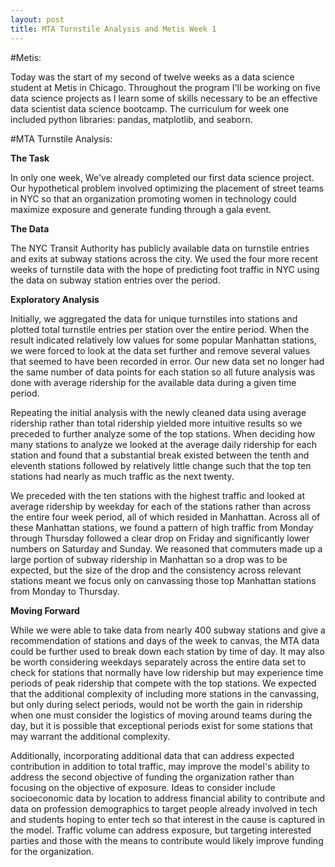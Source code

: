 ```yaml
---
layout: post
title: MTA Turnstile Analysis and Metis Week 1
---
```


#Metis:

Today was the start of my second of twelve weeks as a data science student at Metis in Chicago. Throughout the program I'll be working on five data science projects as I learn some of skills necessary to be an effective data scientist
data science bootcamp. The curriculum for week one included python libraries: pandas, matplotlib, and seaborn.

#MTA Turnstile Analysis:

**The Task**

In only one week, We've already completed our first data science project. Our hypothetical problem involved optimizing the placement of street teams in NYC so that an organization promoting women in technology could maximize exposure and generate funding through a gala event.

**The Data**

The NYC Transit Authority has publicly available data on turnstile entries and exits at subway stations across the city. We used the four more recent weeks of turnstile data with the hope of predicting foot traffic in NYC using the data on subway station entries over the period.

**Exploratory Analysis**

Initially, we aggregated the data for unique turnstiles into stations and plotted total turnstile entries per station over the entire period. When the result indicated relatively low values for some popular Manhattan stations, we were forced to look at the data set further and remove several values that seemed to have been recorded in error. Our new data set no longer had the same number of data points for each station so all future analysis was done with average ridership for the available data during a given time period.

Repeating the initial analysis with the newly cleaned data using average ridership rather than total ridership yielded more intuitive results so we preceded to further analyze some of the top stations. When deciding how many stations to analyze we looked at the average daily ridership for each station and found that a substantial break existed between the tenth and eleventh stations followed by relatively little change such that the top ten stations had nearly as much traffic as the next twenty.

We preceded with the ten stations with the highest traffic and looked at average ridership by weekday for each of the stations rather than across the entire four week period, all of which resided in Manhattan. Across all of these Manhattan stations, we found a pattern of high traffic from Monday through Thursday followed a clear drop on Friday and significantly lower numbers on Saturday and Sunday. We reasoned that commuters made up a large portion of subway ridership in Manhattan so a drop was to be expected, but the size of the drop and the consistency across relevant stations meant we focus only on canvassing those top Manhattan stations from Monday to Thursday.

**Moving Forward**

While we were able to take data from nearly 400 subway stations and give a recommendation of stations and days of the week to canvas, the MTA data could be further used to break down each station by time of day. It may also be worth considering weekdays separately across the entire data set to check for stations that normally have low ridership but may experience time periods of peak ridership that compete with the top stations. We expected that the additional complexity of including more stations in the canvassing, but only during select periods, would not be worth the gain in ridership when one must consider the logistics of moving around teams during the day, but it is possible that exceptional periods exist for some stations that may warrant the additional complexity.

Additionally, incorporating additional data that can address expected contribution in addition to total traffic, may improve the model's ability to address the second objective of funding the organization rather than focusing on the objective of exposure. Ideas to consider include socioeconomic data by location to address financial ability to contribute and data on profession demographics to target people already involved in tech and students hoping to enter tech so that interest in the cause is captured in the model. Traffic volume can address exposure, but targeting interested parties and those with the means to contribute would likely improve funding for the organization.
